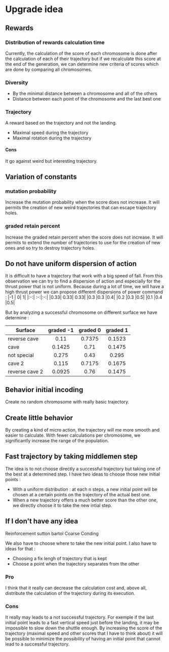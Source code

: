 # Upgrade idea

## Rewards

### Distribution of rewards calculation time
Currently, the calculation of the score of each chromosome is done after the calculation of each of their trajectory but if we recalculate this score at the end of the generation, we can determine new criteria of scores which are done by comparing all chromosomes.


### Diversity
* By the minimal distance between a chromosome and all of the others
* Distance between each point of the chromosome and the last best one


### Trajectory
A reward based on the trajectory and not the landing.
* Maximal speed during the trajectory
* Maximal rotation during the trajectory

#### Cons
It go against weird but interesting trajectory.

## Variation of constants 
### mutation probability
Increase the mutation probability when the score does not increase. 
It will permits the creation of new weird trajectories that can escape trajectory holes.

### graded retain percent
Increase the graded retain percent when the score does not increase.
It will permits to extend the number of trajectories to use for the creation of new ones and so try to destroy trajectory holes.

## Do not have uniform dispersion of action

It is difficult to have a trajectory that work with a big speed of fall. From this observation we can try to find a dispersion of action and especially for the thrust power that is not uniform. 
Because during a lot of time, we will have a high thrust power we can propose different dispersions of power command :
|-1 | 0| 1|
|:-:| :-:|:-:|
|0.33| 0.33| 0.33|
|0.3 |0.3 |0.4|
|0.2 |0.3 |0.5|
|0.1 |0.4 |0.5|

But by analyzing a successful chromosome on different surface we have determine : 

| Surface      | graded -1 | graded 0 | graded 1 |
|---           | :-:       | :-:      | :-:      |
|reverse cave  |0.11       |0.7375    |0.1523    |
|cave          |0.1425     |0.71      |0.1475    |  
|not special   |0.275      |0.43      |0.295     |
|cave 2        |0.115      |0.7175    |0.1675    |
|reverse cave 2|0.0925     |0.76      |0.1475    |


## Behavior initial incoding
Create no random chromosome with really basic trajectory.

## Create little behavior 
By creating a kind of micro action, the trajectory will me more smooth and easier to calculate. With fewer calculations per chromosome, we significantly increase the range of the population.


## Fast trajectory by taking middlemen step
The idea is to not choose directly a successful trajectory but taking one of the best at a determined step.
I have two ideas to choose those new initial points : 
* With a uniform distribution : at each n steps, a new initial point will be chosen at a certain points on the trajectory of the actual best one.
* When a new trajectory offers a much better score than the other one, we directly choose it to take the new intial step.

## If I don't have any idea 
Reinforcement sutton bartol
Coarse Conding

We also have to choose where to take the new initial point. I also have to ideas for that :
* Choosing a fix lengh of trajectory that is kept
* Choose a point when the trajectory separates from the other

### Pro
I think that it really can decrease the calculation cost and, above all, distribute the calculation of the trajectory during its execution.

### Cons 
It really may leads to a not successful trajectory. For exemple if the last initial point leads to a fast vertical speed just before the landing, it may be impossible to slow down the shuttle enough. By increasing the score of the trajectory (maximal speed and other scores that I have to think about) it will be possible to minimize the possibility of having an initial point that cannot lead to a successful trajectory.
